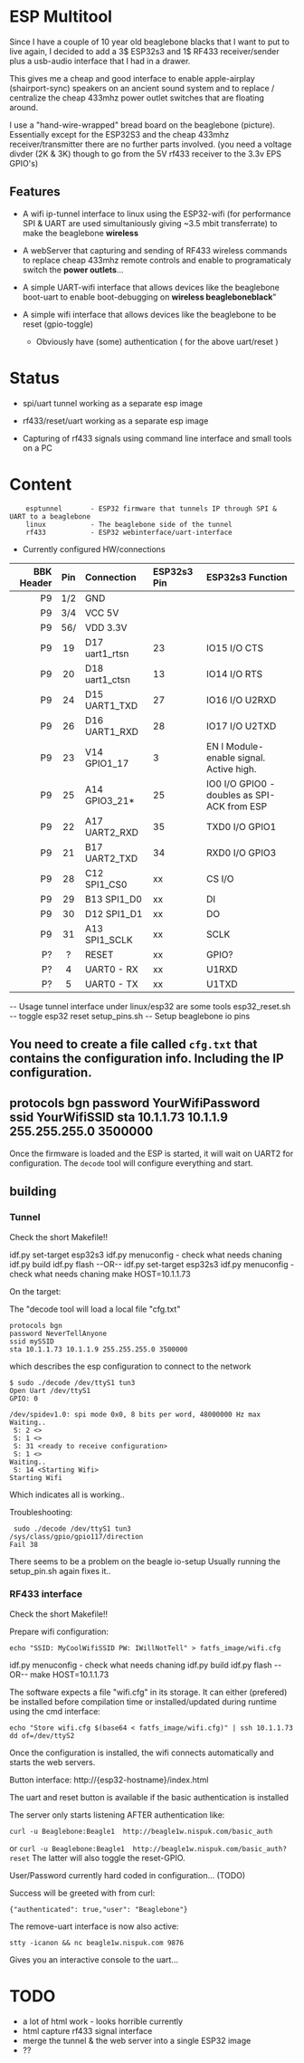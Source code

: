 # ESP Multitool

Since I have a couple of 10 year old beaglebone blacks that I want to put to live again, I decided to add a 3$ ESP32s3 and 1$ RF433 receiver/sender plus a usb-audio interface that I had in a drawer.

This gives me a cheap and good interface to enable apple-airplay (shairport-sync) speakers on an ancient sound system and to replace / centralize the cheap 433mhz power outlet switches that are floating around.

I use a "hand-wire-wrapped" bread board on the beaglebone (picture). Essentially except for the ESP32S3 and the cheap 433mhz receiver/transmitter there are no further parts involved. (you need a voltage divder (2K & 3K) though  to go from the 5V rf433 receiver to the 3.3v EPS GPIO's)

## Features

 - A wifi ip-tunnel interface to linux using the ESP32-wifi
   (for performance SPI & UART are used simultaniously giving ~3.5 mbit transferrate)
   to make the beaglebone **wireless**

 - A webServer that capturing and sending of RF433 wireless commands 
  to replace cheap 433mhz remote controls and enable to programaticaly switch the **power outlets**...

 - A simple UART-wifi interface that allows devices like the beaglebone boot-uart 
   to enable boot-debugging on **wireless beagleboneblack**"

 - A simple wifi interface that allows devices like the beaglebone to be reset (gpio-toggle)
     - Obviously have (some) authentication ( for the above uart/reset )


# Status

 - spi/uart tunnel working as a separate esp image

 - rf433/reset/uart working as a separate esp image
 - Capturing of rf433 signals using command line interface and small tools on a PC

# Content
        esptunnel       - ESP32 firmware that tunnels IP through SPI & UART to a beaglebone
        linux           - The beaglebone side of the tunnel
        rf433           - ESP32 webinterface/uart-interface


 - Currently configured HW/connections

      
 BBK Header| Pin| Connection| ESP32s3 Pin| ESP32s3 Function
--:|:-----:|:-----|:-----|:-----
P9 | 1/2|         GND
P9 | 3/4|         VCC 5V
P9 | 56/|         VDD 3.3V
P9 | 19| D17      uart1_rtsn|  23| IO15 I/O CTS
P9 | 20| D18      uart1_ctsn|  13| IO14 I/O RTS
P9 | 24| D15      UART1_TXD|   27| IO16 I/O U2RXD
P9 | 26| D16      UART1_RXD|   28| IO17 I/O U2TXD
P9 | 23| V14      GPIO1_17|    3| EN I Module-enable signal. Active high.
P9 | 25| A14      GPIO3_21*|   25| IO0 I/O GPIO0 - doubles as SPI-ACK from ESP
P9 | 22| A17      UART2_RXD|   35| TXD0 I/O GPIO1
P9 | 21| B17      UART2_TXD|   34| RXD0 I/O GPIO3
P9 | 28| C12     SPI1_CS0  |  xx | CS I/O
P9 | 29| B13     SPI1_D0   |  xx | DI
P9 | 30| D12     SPI1_D1   |  xx | DO
P9 | 31| A13     SPI1_SCLK |  xx | SCLK
P? |  ?|  RESET            |  xx | GPIO?
P? |  4|  UART0 - RX       |  xx | U1RXD
P? |  5|  UART0 - TX       |  xx | U1TXD



-- Usage tunnel interface
    under linux/esp32 are some tools
        esp32_reset.sh  -- toggle esp32 reset
        setup_pins.sh   -- Setup beaglebone io pins
    
You need to create a file called ```cfg.txt``` that contains the configuration info.
Including the IP configuration.
----
protocols bgn 
password YourWifiPassword  
ssid YourWifiSSID
sta 10.1.1.73 10.1.1.9 255.255.255.0 3500000
---
Once the firmware is loaded and the ESP is started, it will wait on UART2 for configuration.
The ```decode``` tool will configure everything and start.


## building 
### Tunnel

Check the short Makefile!!

idf.py  set-target esp32s3
idf.py menuconfig - check what needs chaning
idf.py build
idf.py flash
--OR--
idf.py  set-target esp32s3
idf.py menuconfig - check what needs chaning
make HOST=10.1.1.73


On the target:


The "decode tool will load a local file "cfg.txt"
```
protocols bgn
password NeverTellAnyone
ssid mySSID
sta 10.1.1.73 10.1.1.9 255.255.255.0 3500000
```
which describes the esp configuration to connect to the network


```
$ sudo ./decode /dev/ttyS1 tun3
Open Uart /dev/ttyS1
GPIO: 0

/dev/spidev1.0: spi mode 0x0, 8 bits per word, 48000000 Hz max
Waiting..
 S: 2 <>
 S: 1 <>
 S: 31 <ready to receive configuration>
 S: 1 <>
Waiting..
 S: 14 <Starting Wifi>
Starting Wifi
```
Which indicates all is working..

Troubleshooting:
```
 sudo ./decode /dev/ttyS1 tun3
/sys/class/gpio/gpio117/direction
Fail 38
```
There seems to be a problem on the beagle io-setup
Usually running the setup_pin.sh again fixes it..

### RF433 interface

Check the short Makefile!!

Prepare wifi configuration:
```
echo "SSID: MyCoolWifiSSID PW: IWillNotTell" > fatfs_image/wifi.cfg
```

idf.py menuconfig - check what needs chaning
idf.py build
idf.py flash
--OR--
make HOST=10.1.1.73

The software expects a file "wifi.cfg" in its storage.
It can either (prefered) be installed before  compilation time or installed/updated during runtime using the cmd interface:
```
echo "Store wifi.cfg $(base64 < fatfs_image/wifi.cfg)" | ssh 10.1.1.73 dd of=/dev/ttyS2
```

Once the configuration is installed, the wifi connects automatically and starts the web servers.


Button interface:  http://{esp32-hostname}/index.html

The uart and reset button is available if the basic authentication is installed

The server only starts listening AFTER authentication like:

```curl -u Beaglebone:Beagle1  http://beagle1w.nispuk.com/basic_auth```

or
```curl -u Beaglebone:Beagle1  http://beagle1w.nispuk.com/basic_auth?reset```
The latter will also toggle the reset-GPIO.

User/Password currently hard coded in configuration... (TODO)

Success will be greeted with from curl:
```
{"authenticated": true,"user": "Beaglebone"}
```

The remove-uart interface is now also active:

```stty -icanon && nc beagle1w.nispuk.com 9876 ```

Gives you an interactive console to the uart...

# TODO
  - a lot of html work - looks horrible currently
  - html capture rf433 signal interface
  - merge the tunnel & the web server into a single ESP32 image
  - ??


  




